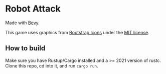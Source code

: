 # Robot Attack

Made with [Bevy](https://bevyengine.org/).

This game uses graphics from [Bootstrap Icons](https://icons.getbootstrap.com/) under the [MIT license](https://github.com/twbs/icons/blob/main/LICENSE.md).

## How to build

Make sure you have Rustup/Cargo installed and a >= 2021 version of rustc. Clone this repo, cd into it, and run `cargo run`.
